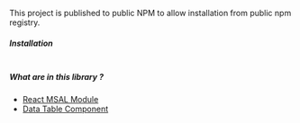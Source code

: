 This project is published to public NPM to allow installation from public npm registry. 

##### Installation
```
```

##### What are in this library ?
  - [React MSAL Module](react-msal/react-msal.md)
  - [Data Table Component](data-table/data-table.md)

